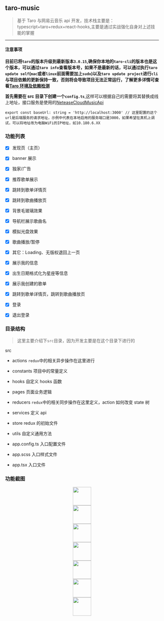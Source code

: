 ## taro-music

> 基于 Taro 与网易云音乐 api 开发，技术栈主要是：typescript+taro+redux+react-hooks,主要是通过实战强化自身对上述技能的掌握

<hr />

#### 注意事项

**目前已将`taro`的版本升级到最新版本`3.0.15`,确保你本地的`taro-cli`的版本也是这个版本，可以通过`taro info`查看版本号，如果不是最新的话，可以通过执行`taro update self`(`mac`或者`linux`前面需要加上`sudo`)以及`taro update project`进行`cli`与项目依赖的更新保持一致，否则将会导致项目无法正常运行，了解更多详情可查看[Taro 环境及依赖检测](http://taro-docs.jd.com/taro/docs/GETTING-STARTED.html#%E7%8E%AF%E5%A2%83%E5%8F%8A%E4%BE%9D%E8%B5%96%E6%A3%80%E6%B5%8B)**

**首先需要在 src 目录下创建一个`config.ts`**,这样可以根据自己的需要将其替换成线上地址，接口服务是使用的[NeteaseCloudMusicApi](https://binaryify.github.io/NeteaseCloudMusicApi/#/)

```
export const baseUrl: string = 'http://localhost:3000' // 这里配置的这个url是后端服务的请求地址，示例中代表在本地启用的服务端口是3000，如果希望在真机上调试，可以将地址改为电脑WiFi的IP地址，如10.180.6.XX

```

### 功能列表

- [x] 发现页（主页）

- [x] banner 展示
- [x] 独家/广告

- [x] 推荐歌单展示
- [x] 跳转到歌单详情页
- [x] 跳转到歌曲播放页
- [x] 背景毛玻璃效果
- [x] 导航栏展示歌曲名
- [x] 模拟光盘效果
- [x] 歌曲播放/暂停
- [x] 其它：Loading、无版权退回上一页
- [x] 展示我的信息
- [x] 出生日期格式化为星座等信息
- [x] 展示我创建的歌单
- [x] 跳转到歌单详情页，跳转到歌曲播放页
- [x] 登录
- [x] 退出登录

### 目录结构

> 这里主要介绍下`src`目录，因为开发主要是在这个目录下进行的

src

- actions `redux`中的相关异步操作在这里进行

- constants 项目中的常量定义

- hooks 自定义 hooks 函数

- pages 页面业务逻辑

- reducers `redux`中的相关同步操作在这里定义，action 如何改变 state 树

- services 定义 api

- store redux 的初始文件

- utils 自定义通用方法

- app.config.ts 入口配置文件

- app.scss 入口样式文件

- app.tsx 入口文件

### 功能截图

<div align="center">
  <image width='60' src="https://raw.githubusercontent.com/wussss/mymusic/master/src/statics/screenshots/1.jpg"/>
</div>

<div align="center">
  <image width='60' src="https://raw.githubusercontent.com/wussss/mymusic/master/src/statics/screenshots/2.jpg"/>
</div>

<div align="center">
  <image width='60' src="https://raw.githubusercontent.com/wussss/mymusic/master/src/statics/screenshots/3.png"/>
</div>

<div align="center">
  <image width='60' src="https://raw.githubusercontent.com/wussss/mymusic/master/src/statics/screenshots/4.png"/>
</div>

<div align="center">
  <image width='60' src="https://raw.githubusercontent.com/wussss/mymusic/master/src/statics/screenshots/5.png"/>
</div>

<div align="center">
  <image width='60' src="https://raw.githubusercontent.com/wussss/mymusic/master/src/statics/screenshots/6.png"/>
</div>

<div align="center">
  <image width='60' src="https://raw.githubusercontent.com/wussss/mymusic/master/src/statics/screenshots/7.png"/>
</div>
